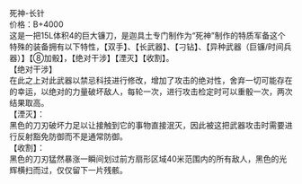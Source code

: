 <title>死神-长针</title>
<meta name="GENERATOR" content="WinCHM">
<meta http-equiv="Content-Type" content="text/html; charset=gb2312">
<br>死神-长针
<br>价格：B+4000 
<br>这是一把15L体积4的巨大镰刀，是迦具土专门制作为“死神”制作的特质军备这个特殊的装备拥有以下特性，【双手】、【长武器】、【刁钻】、【异种武器（巨镰/时间兵器）】【⑧加骰】，【绝对干涉】【湮灭】【收割】。
<br>【绝对干涉】
<br>在此之上对此武器以禁忌科技进行修改，增加了攻击的绝对性，舍弃一切可能存在的幸运，以绝对的力量破坏敌人，每轮一次，进行攻击检定时可以重骰一次，两次结果取高。
<br>【湮灭】：
<br>黑色的刀刃破坏力足以让接触到它的事物直接泯灭，因此被这把武器攻击时需要进行反射豁免防御而不是通常防御。
<br>【收割】：
<br>黑色的刀刃猛然暴涨一瞬间划过前方扇形区域40米范围内的所有敌人，黑色的光辉横扫而过，仅仅留下一片残骸。
<br>
<br>